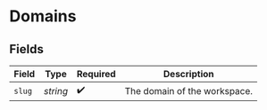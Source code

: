 # Domains


## Fields

| Field                        | Type                         | Required                     | Description                  |
| ---------------------------- | ---------------------------- | ---------------------------- | ---------------------------- |
| `slug`                       | *string*                     | :heavy_check_mark:           | The domain of the workspace. |